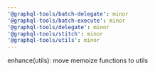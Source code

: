 ```yaml
---
'@graphql-tools/batch-delegate': minor
'@graphql-tools/batch-execute': minor
'@graphql-tools/delegate': minor
'@graphql-tools/stitch': minor
'@graphql-tools/utils': minor
---
```


enhance(utils): move memoize functions to utils
